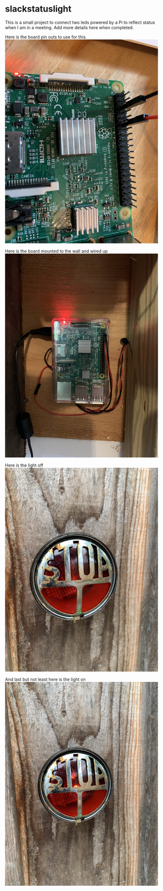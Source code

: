 # slackstatuslight
This is a small project to connect two leds powered by a Pi to reflect status when I am in a meeting.
Add more details here when completed.

Here is the board pin outs to use for this.
<img src="pics/board.jpg">

Here is the board mounted to the wall and wired up
<img src="pics/mount.jpg">

Here is the light off
<img src="pics/off.jpg">

And last but not least here is the light on
<img src="pics/on.jpg">
